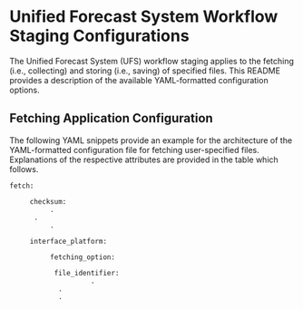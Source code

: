 # Unified Forecast System Workflow Staging Configurations

The Unified Forecast System (UFS) workflow staging applies to the
fetching (i.e., collecting) and storing (i.e., saving) of specified
files. This README provides a description of the available
YAML-formatted configuration options.

## Fetching Application Configuration

The following YAML snippets provide an example for the architecture of
the YAML-formatted configuration file for fetching user-specified
files. Explanations of the respective attributes are provided in the
table which follows.

~~~
fetch:

     checksum:
          .
	  .
          .
	  
     interface_platform:
     
          fetching_option:

	       file_identifier:
                    .
		    .
		    .
~~~


